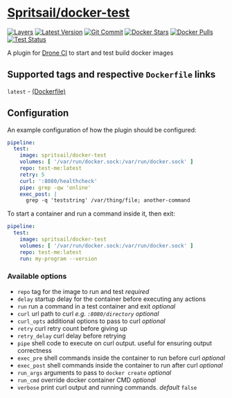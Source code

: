 [hub]: https://hub.docker.com/r/spritsail/docker-test
[git]: https://github.com/spritsail/drone-docker-test
[drone]: https://drone.spritsail.io/spritsail/docker-test
[mbdg]: https://microbadger.com/images/spritsail/docker-test

# [Spritsail/docker-test][hub]
[![Layers](https://images.microbadger.com/badges/image/spritsail/docker-test.svg)][mbdg]
[![Latest Version](https://images.microbadger.com/badges/version/spritsail/docker-test.svg)][hub]
[![Git Commit](https://images.microbadger.com/badges/commit/spritsail/docker-test.svg)][git]
[![Docker Stars](https://img.shields.io/docker/stars/spritsail/docker-test.svg)][hub]
[![Docker Pulls](https://img.shields.io/docker/pulls/spritsail/docker-test.svg)][hub]
[![Test Status](https://drone.spritsail.io/api/badges/spritsail/drone-docker-test/status.svg)][drone]

A plugin for [Drone CI](https://github.com/drone/drone) to start and test build docker images

## Supported tags and respective `Dockerfile` links

`latest` - [(Dockerfile)](https://github.com/spritsail/drone-docker-test/blob/master/Dockerfile)

## Configuration

An example configuration of how the plugin should be configured:
```yaml
pipeline:
  test:
    image: spritsail/docker-test
    volumes: [ '/var/run/docker.sock:/var/run/docker.sock' ]
    repo: test-me:latest
    retry: 5
    curl: ':8080/healthcheck'
    pipe: grep -qw 'online'
    exec_post: |
      grep -q 'teststring' /var/thing/file; another-command
```

To start a container and run a command inside it, then exit:
```yaml
pipeline:
  test:
    image: spritsail/docker-test
    volumes: [ '/var/run/docker.sock:/var/run/docker.sock' ]
    repo: test-me:latest
    run: my-program --version
```

### Available options
- `repo`          tag for the image to run and test _required_
- `delay`         startup delay for the container before executing any actions
- `run`           run a command in a test container and exit _optional_
- `curl`          url path to curl _e.g. `:8080/directory`_ _optional_
- `curl_opts`     additional options to pass to curl _optional_
- `retry`         curl retry count before giving up
- `retry_delay`   curl delay before retrying
- `pipe`          shell code to execute on curl output. useful for ensuring output correctness
- `exec_pre`      shell commands inside the container to run before curl _optional_
- `exec_post`     shell commands inside the container to run after curl _optional_
- `run_args`      arguments to pass to `docker create` _optional_
- `run_cmd`       override docker container CMD _optional_
- `verbose`       print curl output and running commands. _default_ `false`
